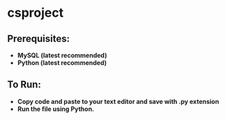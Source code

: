 # csproject
Prerequisites:
--------------

-   **MySQL (latest recommended)**
-   **Python (latest recommended)**

To Run:
-------

-   **Copy code and paste to your text editor and save with .py extension**
-   **Run the file using Python.**